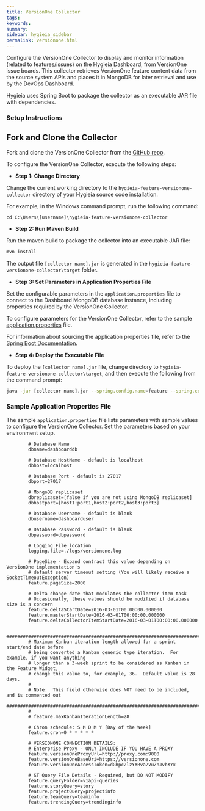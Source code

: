 ```yaml
---
title: VersionOne Collector
tags:
keywords:
summary:
sidebar: hygieia_sidebar
permalink: versionone.html
---
```

Configure the VersionOne Collector to display and monitor information (related to features/issues) on the Hygieia Dashboard, from VersionOne issue boards. This collector retrieves VersionOne feature content data from the source system APIs and places it in MongoDB for later retrieval and use by the DevOps Dashboard.

Hygieia uses Spring Boot to package the collector as an executable JAR file with dependencies.

### Setup Instructions

## Fork and Clone the Collector 

Fork and clone the VersionOne Collector from the [GitHub repo](https://github.com/Hygieia/hygieia-feature-versionone-collector). 

To configure the VersionOne Collector, execute the following steps:

*   **Step 1: Change Directory**

Change the current working directory to the `hygieia-feature-versionone-collector` directory of your Hygieia source code installation.

For example, in the Windows command prompt, run the following command:

```
cd C:\Users\[username]\hygieia-feature-versionone-collector
```

*   **Step 2: Run Maven Build**

Run the maven build to package the collector into an executable JAR file:

```bash
mvn install
```

The output file `[collector name].jar` is generated in the `hygieia-feature-versionone-collector\target` folder.

*   **Step 3: Set Parameters in Application Properties File**

Set the configurable parameters in the `application.properties` file to connect to the Dashboard MongoDB database instance, including properties required by the VersionOne Collector.

To configure parameters for the VersionOne Collector, refer to the sample [application.properties](#sample-application-properties-file) file.

For information about sourcing the application properties file, refer to the [Spring Boot Documentation](http://docs.spring.io/spring-boot/docs/current-SNAPSHOT/reference/htmlsingle/#boot-features-external-config-application-property-files).

*   **Step 4: Deploy the Executable File**

To deploy the `[collector name].jar` file, change directory to `hygieia-feature-versionone-collector\target`, and then execute the following from the command prompt:

```bash
java -jar [collector name].jar --spring.config.name=feature --spring.config.location=[path to application.properties file]
```

### Sample Application Properties File

The sample `application.properties` file lists parameters with sample values to configure the VersionOne Collector. Set the parameters based on your environment setup.

```properties
		# Database Name
		dbname=dashboarddb

		# Database HostName - default is localhost
		dbhost=localhost

		# Database Port - default is 27017
		dbport=27017

		# MongoDB replicaset
		dbreplicaset=[false if you are not using MongoDB replicaset]
		dbhostport=[host1:port1,host2:port2,host3:port3]

		# Database Username - default is blank
		dbusername=dashboarduser

		# Database Password - default is blank
		dbpassword=dbpassword

		# Logging File location
		logging.file=./logs/versionone.log

		# PageSize - Expand contract this value depending on VersionOne implementation's
		# default server timeout setting (You will likely receive a SocketTimeoutException)
		feature.pageSize=2000

		# Delta change date that modulates the collector item task
		# Occasionally, these values should be modified if database size is a concern
		feature.deltaStartDate=2016-03-01T00:00:00.000000
		feature.masterStartDate=2016-03-01T00:00:00.000000
		feature.deltaCollectorItemStartDate=2016-03-01T00:00:00.000000

		#############################################################################
		# Maximum Kanban iteration length allowed for a sprint start/end date before
		# being converted a Kanban generic type iteration.  For example, if you want anything
		# longer than a 3-week sprint to be considered as Kanban in the Feature Widget,
		# change this value to, for example, 36.  Default value is 28 days.
		#
		# Note:  This field otherwise does NOT need to be included, and is commented out
		#############################################################################
		#
		# feature.maxKanbanIterationLength=28

		# Chron schedule: S M D M Y [Day of the Week]
		feature.cron=0 * * * * *

		# VERSIONONE CONNECTION DETAILS:
		# Enterprise Proxy - ONLY INCLUDE IF YOU HAVE A PROXY
		feature.versionOneProxyUrl=http://proxy.com:9000
		feature.versionOneBaseUri=https://versionone.com
		feature.versionOneAccessToken=dGhpc2lzYXRva2VuZnJvbXYx

		# ST Query File Details - Required, but DO NOT MODIFY
		feature.queryFolder=v1api-queries
		feature.storyQuery=story
		feature.projectQuery=projectinfo
		feature.teamQuery=teaminfo
		feature.trendingQuery=trendinginfo
```
